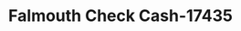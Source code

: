 ---
f_zip-code: 22405
f_state-code: VA
title: Falmouth Check Cash-17435
f_phone: 540-368-0045
f_city-only: Fredericksburg
f_address: 367 Warrenton Road Suite 106 Fredericksburg
f_location-unique-id: '17435'
slug: falmouth-check-cash-17435
updated-on: '2024-05-30T13:46:58.046Z'
created-on: '2024-05-30T13:36:59.803Z'
published-on: '2024-05-30T13:54:32.469Z'
f_city-state: cms/city/fredericksburg-va.md
f_company: cms/company/falmouth-check-cash.md
f_state: cms/state/virginia.md
layout: '[payday-loan].html'
tags: payday-loan
---